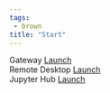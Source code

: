 ```yaml
---
tags:
 - brown
title: "Start"
---
```


<div class="launch">
	<div class="panel">
		Gateway
		<a class="btn btn-launch" href="https://gateway.${resource.frontend}.rcac.purdue.edu/" title="Launch OnDemand Gateway" target="_blank" rel="noopener">Launch</a>
	</div>
	<div class="panel">
		Remote Desktop
		<a class="btn btn-launch" href="https://desktop.${resource.frontend}.rcac.purdue.edu/" title="Remote Desktop" target="_blank" rel="noopener">Launch</a>
	</div>
	<div class="panel">
		Jupyter Hub
		<a class="btn btn-launch" href="https://notebook.${resource.frontend}.rcac.purdue.edu/" title="Launch Jupyter Hub" target="_blank" rel="noopener">Launch</a>
	</div>
</div>
